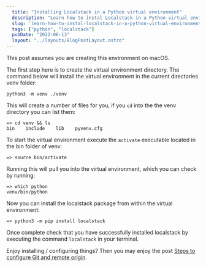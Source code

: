 ```yaml
---
  title: "Installing Localstack in a Python virtual environment"
  description: "Learn how to instal Localstack in a Python virtual environment"
  slug: 'learn-how-to-instal-localstack-in-a-python-virtual-environment'
  tags: ["python", "localstack"]
  pubDate: "2022-06-13"
  layout: "../layouts/BlogPostLayout.astro"
---
```


This post assumes you are creating this environment on macOS.

The first step here is to create the virtual environment directory. The command below will install the virtual environment in the current directories venv folder:

```
python3 -m venv ./venv
```

This will create a number of files for you, if you `cd` into the the venv directory you can list them:

```
=> cd venv && ls
bin    include    lib    pyvenv.cfg
```

To start the virtual environment execute the `activate` executable located in the bin folder of venv:
```
=> source bin/activate
```

Running this will pull you into the virtual environment, which you can check by running: 
```
=> which python
venv/bin/python
```

Now you can install the localstack package from within the virtual environment:
```
=> python3 -m pip install localstack
```

Once complete check that you have successfully installed localstack by executing the command `localstack` in your terminal.

Enjoy installing / configuring things? Then you may enjoy the post [Steps to configure Git and remote origin](https://tinytechtuts.com/2022-configure-git-and-remote/).
